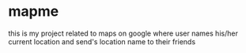 # mapme
this is my project related to maps on google where user names his/her current location and send's location name to their friends  
